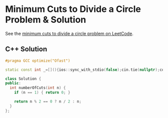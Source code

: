 # Minimum Cuts to Divide a Circle Problem & Solution

See the [minimum cuts to divide a circle problem on LeetCode](https://leetcode.com/problems/minimum-cuts-to-divide-a-circle).

## C++ Solution

```cpp
#pragma GCC optimize("Ofast")

static const int _=[](){ios::sync_with_stdio(false);cin.tie(nullptr);cout.tie(nullptr);return 0;}();

class Solution {
public:
  int numberOfCuts(int n) {
    if (n == 1) { return 0; }

    return n % 2 == 0 ? n / 2 : n;
  }
};
```
